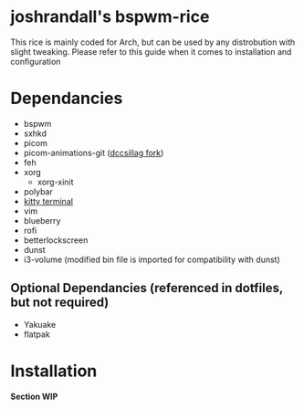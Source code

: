 # joshrandall's bspwm-rice
This rice is mainly coded for Arch, but can be used by any distrobution with slight tweaking. Please refer to this guide when it comes to installation and configuration
# Dependancies
- bspwm
- sxhkd
- picom
- picom-animations-git ([dccsillag fork](https://github.com/dccsillag/picom))
- feh
- xorg
	- xorg-xinit
- polybar
- [kitty terminal](https://sw.kovidgoyal.net/kitty/)
- vim
- blueberry
- rofi
- betterlockscreen
- dunst
- i3-volume (modified bin file is imported for compatibility with dunst)

## Optional Dependancies (referenced in dotfiles, but not required)
- Yakuake
- flatpak

# Installation
**Section WIP**